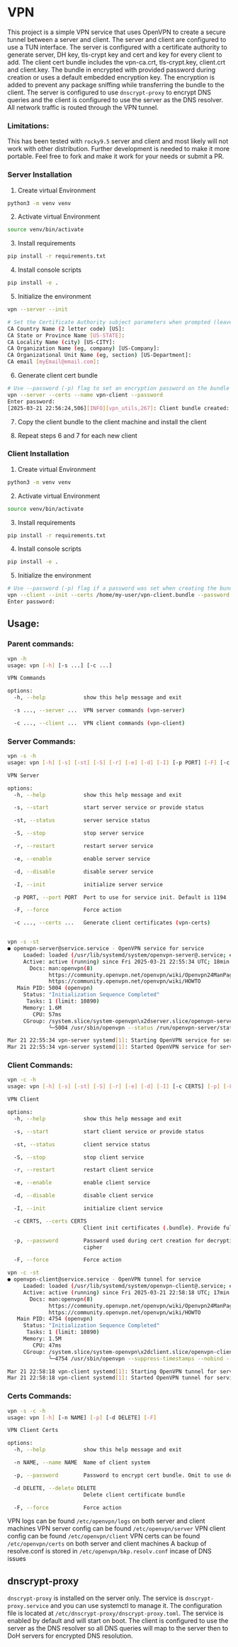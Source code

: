 # VPN

This project is a simple VPN service that uses OpenVPN to create a secure tunnel between a server and client. The server
and client are configured to use a TUN interface. The server is configured with a certificate authority to generate
server, DH key, tls-crypt key and cert and key for every client to add. The client cert bundle includes the vpn-ca.crt,
tls-crypt.key, client.crt and client.key. The bundle in encrypted with provided password during creation or uses a
default embedded encryption key. The encryption is added to prevent any package sniffing while transferring the bundle
to the client. The server is configured to use `dnscrypt-proxy` to encrypt DNS queries and the client is configured to
use the server as the DNS resolver. All network traffic is routed through the VPN tunnel.


### Limitations:
This has been tested with `rocky9.5` server and client and most likely will not work with other distribution. Further
development is needed to make it more portable. Feel free to fork and make it work for your needs or submit a PR.


### Server Installation

1. Create virtual Environment
```bash
python3 -m venv venv
```

2. Activate virtual Environment
```bash
source venv/bin/activate
```

3. Install requirements
```bash
pip install -r requirements.txt
```

4. Install console scripts
```bash
pip install -e .
```

5. Initialize the environment
```bash
vpn --server --init

# Set the Certificate Authority subject parameters when prompted (leave blank for default values)
CA Country Name (2 letter code) [US]: 
CA State or Province Name [US-STATE]: 
CA Locality Name (city) [US-CITY]: 
CA Organization Name (eg, company) [US-Company]: 
CA Organizational Unit Name (eg, section) [US-Department]: 
CA email [myEmail@email.com]:
```

6. Generate client cert bundle
```bash
# Use --password (-p) flag to set an encryption password on the bundle or omit use default encryption key
vpn --server --certs --name vpn-client --password
Enter password: 
[2025-03-21 22:56:24,506][INFO][vpn_utils,267]: Client bundle created: /etc/openvpn/certs/vpn-client.bundle
```

7. Copy the client bundle to the client machine and install the client

8. Repeat steps 6 and 7 for each new client


### Client Installation

1. Create virtual Environment
```bash
python3 -m venv venv
```

2. Activate virtual Environment
```bash
source venv/bin/activate
```

3. Install requirements
```bash
pip install -r requirements.txt
```

4. Install console scripts
```bash
pip install -e .
```

5. Initialize the environment
```bash
# Use --password (-p) flag if a password was set when creating the bundle. Omit to use default encryption key
vpn --client --init --certs /home/my-user/vpn-client.bundle --password
Enter password:
```


## Usage:

### Parent commands:
```bash
vpn -h
usage: vpn [-h] [-s ...] [-c ...]

VPN Commands

options:
  -h, --help            show this help message and exit

  -s ..., --server ...  VPN server commands (vpn-server)

  -c ..., --client ...  VPN client commands (vpn-client)

```

### Server Commands:
```bash
vpn -s -h
usage: vpn [-h] [-s] [-st] [-S] [-r] [-e] [-d] [-I] [-p PORT] [-F] [-c ...]

VPN Server

options:
  -h, --help            show this help message and exit

  -s, --start           start server service or provide status

  -st, --status         server service status

  -S, --stop            stop server service

  -r, --restart         restart server service

  -e, --enable          enable server service

  -d, --disable         disable server service

  -I, --init            initialize server service

  -p PORT, --port PORT  Port to use for service init. Default is 1194

  -F, --force           Force action

  -c ..., --certs ...   Generate client certificates (vpn-certs)


vpn -s -st
● openvpn-server@service.service - OpenVPN service for service
     Loaded: loaded (/usr/lib/systemd/system/openvpn-server@.service; enabled; preset: disabled)
     Active: active (running) since Fri 2025-03-21 22:55:34 UTC; 18min ago
       Docs: man:openvpn(8)
             https://community.openvpn.net/openvpn/wiki/Openvpn24ManPage
             https://community.openvpn.net/openvpn/wiki/HOWTO
   Main PID: 5004 (openvpn)
     Status: "Initialization Sequence Completed"
      Tasks: 1 (limit: 10890)
     Memory: 1.6M
        CPU: 57ms
     CGroup: /system.slice/system-openvpn\x2dserver.slice/openvpn-server@service.service
             └─5004 /usr/sbin/openvpn --status /run/openvpn-server/status-service.log --status-version 2 --suppress-timestamps --cipher AES-256-GCM --data-ciphers AES-256-GCM:AES-128-GCM:AES-256-CBC:AES-128-CBC --config service.conf

Mar 21 22:55:34 vpn-server systemd[1]: Starting OpenVPN service for service...
Mar 21 22:55:34 vpn-server systemd[1]: Started OpenVPN service for service.
```


### Client Commands:
```bash
vpn -c -h
usage: vpn [-h] [-s] [-st] [-S] [-r] [-e] [-d] [-I] [-c CERTS] [-p] [-F]

VPN Client

options:
  -h, --help            show this help message and exit

  -s, --start           start client service or provide status

  -st, --status         client service status

  -S, --stop            stop client service

  -r, --restart         restart client service

  -e, --enable          enable client service

  -d, --disable         disable client service

  -I, --init            initialize client service

  -c CERTS, --certs CERTS
                        Client init certificates (.bundle). Provide full path to bundle file

  -p, --password        Password used during cert creation for decryption. Omit to use default
                        cipher

  -F, --force           Force action

vpn -c -st
● openvpn-client@service.service - OpenVPN tunnel for service
     Loaded: loaded (/usr/lib/systemd/system/openvpn-client@.service; enabled; preset: disabled)
     Active: active (running) since Fri 2025-03-21 22:58:18 UTC; 17min ago
       Docs: man:openvpn(8)
             https://community.openvpn.net/openvpn/wiki/Openvpn24ManPage
             https://community.openvpn.net/openvpn/wiki/HOWTO
   Main PID: 4754 (openvpn)
     Status: "Initialization Sequence Completed"
      Tasks: 1 (limit: 10890)
     Memory: 1.5M
        CPU: 47ms
     CGroup: /system.slice/system-openvpn\x2dclient.slice/openvpn-client@service.service
             └─4754 /usr/sbin/openvpn --suppress-timestamps --nobind --config service.conf

Mar 21 22:58:18 vpn-client systemd[1]: Starting OpenVPN tunnel for service...
Mar 21 22:58:18 vpn-client systemd[1]: Started OpenVPN tunnel for service.
```

### Certs Commands:
```bash
vpn -s -c -h
usage: vpn [-h] [-n NAME] [-p] [-d DELETE] [-F]

VPN Client Certs

options:
  -h, --help            show this help message and exit

  -n NAME, --name NAME  Name of client system

  -p, --password        Password to encrypt cert bundle. Omit to use default encryption

  -d DELETE, --delete DELETE
                        Delete client certificate bundle

  -F, --force           Force action
```


VPN logs can be found `/etc/openvpn/logs` on both server and client machines
VPN server config can be found `/etc/openvpn/server`
VPN client config can be found `/etc/openvpn/client`
VPN certs can be found `/etc/openvpn/certs` on both server and client machines
A backup of resolve.conf is stored in `/etc/openvpn/bkp.resolv.conf` incase of DNS issues


## dnscrypt-proxy

`dnscrypt-proxy` is installed on the server only. The service is `dnscrypt-proxy.service` and you can use systemctl to
manage it. The configuration file is located at `/etc/dnscrypt-proxy/dnscrypt-proxy.toml`. The service is enabled by
default and will start on boot. The client is configured to use the server as the DNS resolver so all DNS queries will
map to the server then to DoH servers for encrypted DNS resolution.
